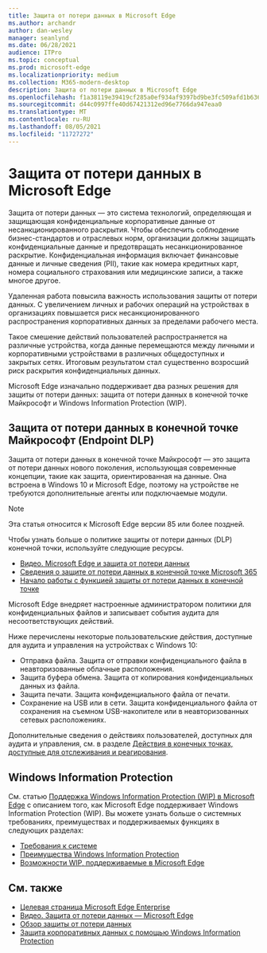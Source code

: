 ```yaml
---
title: Защита от потери данных в Microsoft Edge
ms.author: archandr
author: dan-wesley
manager: seanlynd
ms.date: 06/28/2021
audience: ITPro
ms.topic: conceptual
ms.prod: microsoft-edge
ms.localizationpriority: medium
ms.collection: M365-modern-desktop
description: Защита от потери данных в Microsoft Edge
ms.openlocfilehash: f1a38119e39419cf285a0ef934af9397bd9be3fc509afd1b63655c36aca4e143
ms.sourcegitcommit: d44c0997ffe40d67421312ed96e7766da947eaa0
ms.translationtype: MT
ms.contentlocale: ru-RU
ms.lasthandoff: 08/05/2021
ms.locfileid: "11727272"
---
```

# <a name="data-loss-prevention-dlp-in-microsoft-edge"></a>Защита от потери данных в Microsoft Edge

Защита от потери данных — это система технологий, определяющая и защищающая конфиденциальные корпоративные данные от несанкционированного раскрытия. Чтобы обеспечить соблюдение бизнес-стандартов и отраслевых норм, организации должны защищать конфиденциальные данные и предотвращать несанкционированное раскрытие. Конфиденциальная информация включает финансовые данные и личные сведения (PII), такие как номера кредитных карт, номера социального страхования или медицинские записи, а также многое другое.

Удаленная работа повысила важность использования защиты от потери данных. С увеличением личных и рабочих операций на устройствах в организациях повышается риск несанкционированного распространения корпоративных данных за пределами рабочего места.

Такое смешение действий пользователей распространяется на различные устройства, когда данные перемещаются между личными и корпоративными устройствами в различных общедоступных и закрытых сетях. Итоговым результатом стал существенно возросший риск раскрытия конфиденциальных данных.

Microsoft Edge изначально поддерживает два разных решения для защиты от потери данных: защита от потери данных в конечной точке Майкрософт и Windows Information Protection (WIP).

## <a name="microsoft-endpoint-data-loss-prevention-endpoint-dlp"></a>Защита от потери данных в конечной точке Майкрософт (Endpoint DLP)

Защита от потери данных в конечной точке Майкрософт — это защита от потери данных нового поколения, использующая современные концепции, такие как защита, ориентированная на данные. Она встроена в Windows 10 и Microsoft Edge, поэтому на устройстве не требуются дополнительные агенты или подключаемые модули.

> [!NOTE]
> Эта статья относится к Microsoft Edge версии 85 или более поздней.

Чтобы узнать больше о политике защиты от потери данных (DLP) конечной точки, используйте следующие ресурсы.

- [Видео. Microsoft Edge и защита от потери данных](microsoft-edge-video-security-dlp.md)
- [Сведения о защите от потери данных в конечной точке Microsoft 365](/microsoft-365/compliance/endpoint-dlp-learn-about?preserve-view=true&view=o365-worldwide)
- [Начало работы с функцией защиты от потери данных в конечной точке](/microsoft-365/compliance/endpoint-dlp-getting-started?preserve-view=true&view=o365-worldwide)

Microsoft Edge внедряет настроенные администратором политики для конфиденциальных файлов и записывает события аудита для несоответствующих действий.

Ниже перечислены некоторые пользовательские действия, доступные для аудита и управления на устройствах с Windows 10:

- Отправка файла. Защита от отправки конфиденциального файла в неавторизованные облачные расположения. <!-- The next 3 screenshots show a sequence where a user tries to drop a sensitive data file on to their local storage.-->
- Защита буфера обмена. Защита от копирования конфиденциальных данных из файла.
- Защита печати. Защита конфиденциального файла от печати.
- Сохранение на USB или в сети. Защита конфиденциального файла от сохранения на съемном USB-накопителе или в неавторизованных сетевых расположениях.

Дополнительные сведения о действиях пользователей, доступных для аудита и управления, см. в разделе [Действия в конечных точках, доступные для отслеживания и реагирования](/microsoft-365/compliance/endpoint-dlp-learn-about?preserve-view=true&view=o365-worldwide#endpoint-activities-you-can-monitor-and-take-action-on).

## <a name="windows-information-protection"></a>Windows Information Protection

См. статью [Поддержка Windows Information Protection (WIP) в Microsoft Edge](./microsoft-edge-security-windows-information-protection.md) с описанием того, как Microsoft Edge поддерживает Windows Information Protection (WIP). Вы можете узнать больше о системных требованиях, преимуществах и поддерживаемых функциях в следующих разделах:

- [Требования к системе](./microsoft-edge-security-windows-information-protection.md#system-requirements)
- [Преимущества Windows Information Protection](./microsoft-edge-security-windows-information-protection.md#windows-information-protection-benefits)
- [Возможности WIP, поддерживаемые в Microsoft Edge](./microsoft-edge-security-windows-information-protection.md#wip-features-supported-in-microsoft-edge)

## <a name="see-also"></a>См. также

- [Целевая страница Microsoft Edge Enterprise](https://aka.ms/EdgeEnterprise)
- [Видео. Защита от потери данных — Microsoft Edge](https://www.youtube.com/watch?v=dLD04U9eTqg)
- [Обзор защиты от потери данных](/microsoft-365/compliance/data-loss-prevention-policies?preserve-view=true&view=o365-worldwide)
- [Защита корпоративных данных с помощью Windows Information Protection](/windows/security/information-protection/windows-information-protection/protect-enterprise-data-using-wip)